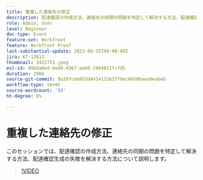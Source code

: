 ```yaml
---
title: 重複した連絡先の修正
description: 配達確認の作成方法、連絡先の同期の問題を特定して解決する方法、配達確認生成の失敗を解決する方法を説明します。
role: Admin, User
level: Beginner
doc-type: Event
feature-set: Workfront
feature: Workfront Proof
last-substantial-update: 2023-08-25T00:00:00Z
jira: KT-13813
thumbnail: 3422751.jpeg
exl-id: 80b8a0ed-6e00-4367-ae66-2964011fcfd5
duration: 2966
source-git-commit: 9a297cda953d4414131657f9ac84580aea0eabeb
workflow-type: tm+mt
source-wordcount: '52'
ht-degree: 0%

---
```


# 重複した連絡先の修正

このセッションでは、配達確認の作成方法、連絡先の同期の問題を特定して解決する方法、配達確認生成の失敗を解決する方法について説明します。

>[!VIDEO](https://video.tv.adobe.com/v/3422751/?learn=on)
